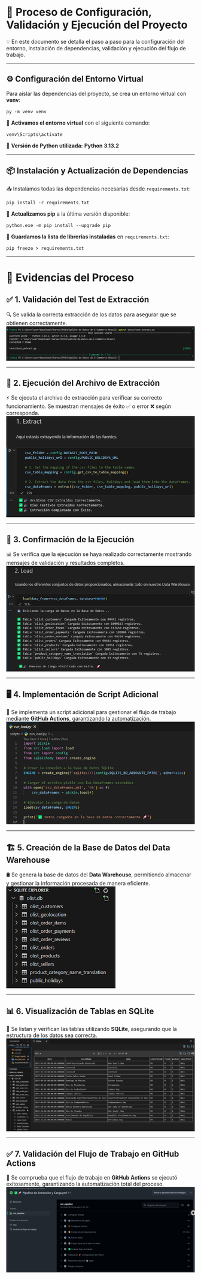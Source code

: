 
# 🚀 Proceso de Configuración, Validación y Ejecución del Proyecto  


💡 En este documento se detalla el paso a paso para la configuración del entorno, instalación de dependencias, validación y ejecución del flujo de trabajo.  

---

## ⚙️ Configuración del Entorno Virtual  

Para aislar las dependencias del proyecto, se crea un entorno virtual con **venv**:  

```console
py -m venv venv
```

🔹 **Activamos el entorno virtual** con el siguiente comando:  

```console
venv\Scripts\activate
```

📌 **Versión de Python utilizada:** **Python 3.13.2**  

---

## 📦 Instalación y Actualización de Dependencias  

📥 Instalamos todas las dependencias necesarias desde `requirements.txt`:  

```console
pip install -r requirements.txt
```

📢 **Actualizamos pip** a la última versión disponible:  

```console
python.exe -m pip install --upgrade pip
```

📜 **Guardamos la lista de librerías instaladas** en `requirements.txt`:  

```console
pip freeze > requirements.txt
```

---

# 📸 Evidencias del Proceso  

## ✅ 1. Validación del Test de Extracción  
🔍 Se valida la correcta extracción de los datos para asegurar que se obtienen correctamente.  
![🛠 Validación del Test de Extracción](images/evidencias_img/test_extract.png)  

---

## 📂 2. Ejecución del Archivo de Extracción  
⚡ Se ejecuta el archivo de extracción para verificar su correcto funcionamiento. Se muestran mensajes de éxito ✅ o error ❌ según corresponda.  
![⚡ Ejecución de Extracción](images/evidencias_img/extract.png)  

---

## 🔄 3. Confirmación de la Ejecución  
📊 Se verifica que la ejecución se haya realizado correctamente mostrando mensajes de validación y resultados completos.  
![📊 Confirmación de Ejecución](images/evidencias_img/load.png)  

---

## 🖥 4. Implementación de Script Adicional  
📜 Se implementa un script adicional para gestionar el flujo de trabajo mediante **GitHub Actions**, garantizando la automatización.  
![💻 Script en GitHub Actions](images/evidencias_img/script.png)  

---

## 🏗 5. Creación de la Base de Datos del Data Warehouse  
🛢 Se genera la base de datos del **Data Warehouse**, permitiendo almacenar y gestionar la información procesada de manera eficiente.  
![🏛 Creación de la Base de Datos](images/evidencias_img/olist_db.png)  

---

## 📊 6. Visualización de Tablas en SQLite  
🔎 Se listan y verifican las tablas utilizando **SQLite**, asegurando que la estructura de los datos sea correcta.  
![📂 Visualización en SQLite](images/evidencias_img/sqlite.png)  

---

## ✅ 7. Validación del Flujo de Trabajo en GitHub Actions  
🚀 Se comprueba que el flujo de trabajo en **GitHub Actions** se ejecutó exitosamente, garantizando la automatización total del proceso.  
![🚀 Validación del Flujo de Trabajo](images/evidencias_img/workflow.png)  
```